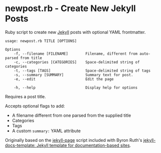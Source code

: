 # newpost.rb - Create New Jekyll Posts

Ruby script to create new [Jekyll](https://jekyllrb.com/) posts with optional YAML frontmatter.

    usage: newpost.rb TITLE [OPTIONS]

    Options
        -f, --filename [FILENAME]        Filename, different from auto-parsed from title
        -c, --categories [CATEGORIES]    Space-delimited string of categories
        -t, --tags [TAGS]                Space-delimited string of tags
        -s, --summary [SUMMARY]          Summary text for post.
        -e, --edit                       Edit the page

        -h, --help                       Display help for options

Requires a post title.

Accepts optional flags to add:

* A filename different from one parsed from the supplied title
* Categories
* Tags
* A custom `summary:` YAML attribute

Originally based on the [jekyll-page](https://github.com/bruth/jekyll-docs-template/blob/master/bin/jekyll-page) script included with Byron Ruth's [jekyll-docs-template: Jekyll template for documentation-based sites](https://github.com/bruth/jekyll-docs-template/).